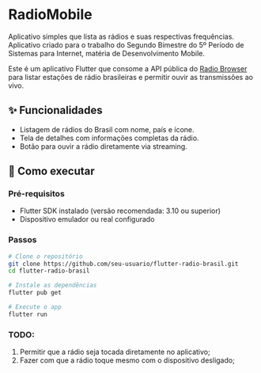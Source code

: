 # RadioMobile
Aplicativo simples que lista as rádios e suas respectivas frequências. Aplicativo criado para o trabalho do Segundo Bimestre do 5º Período de Sistemas para Internet, matéria de Desenvolvimento Mobile.

Este é um aplicativo Flutter que consome a API pública do [Radio Browser](https://www.radio-browser.info/) para listar estações de rádio brasileiras e permitir ouvir as transmissões ao vivo.

## ✨ Funcionalidades

- Listagem de rádios do Brasil com nome, país e ícone.
- Tela de detalhes com informações completas da rádio.
- Botão para ouvir a rádio diretamente via streaming.
## 🚀 Como executar

### Pré-requisitos
- Flutter SDK instalado (versão recomendada: 3.10 ou superior)
- Dispositivo emulador ou real configurado

### Passos

```bash
# Clone o repositório
git clone https://github.com/seu-usuario/flutter-radio-brasil.git
cd flutter-radio-brasil

# Instale as dependências
flutter pub get

# Execute o app
flutter run
```

### TODO:

1. Permitir que a rádio seja tocada diretamente no aplicativo;
2. Fazer com que a rádio toque mesmo com o dispositivo desligado;
